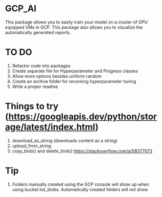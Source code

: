 # GCP_AI
This package allows you to easily train your model on a cluster of GPU equipped VMs in GCP. 
This package also allows you to visualize the automatically generated reports. 

# TO DO
1) Refactor code into packages
2) Create separate file for Hyperparameter and Progress classes
3) Allow more options besides uniform random
4) Create an archive folder for rerunning hyperparameter tuning
5) Write a proper readme


# Things to try (https://googleapis.dev/python/storage/latest/index.html)
1) download_as_string (downloads content as a string)
2) upload_from_string 
3) copy_blob() and delete_blob() https://stackoverflow.com/a/58377073

# Tip
1) Folders manually created using the GCP console will show up when using bucket.list_blobs. Automatically created folders will not show
